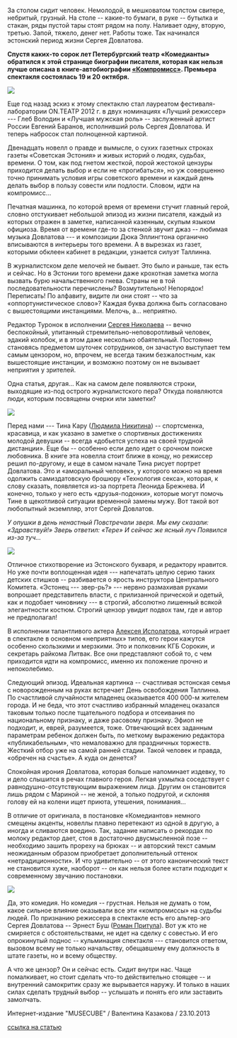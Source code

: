 За столом сидит человек. Немолодой, в мешковатом толстом свитере, небритый, грузный. На столе -- какие-то бумаги, в руке -- бутылка и стакан, ряды пустой тары стоят рядом на полу. Наливает одну, вторую, третью. Запой, тяжело, денег нет. Работы тоже. Так начинался эстонский период жизни Сергея Довлатова.


**Спустя каких-то сорок лет Петербургский театр «Комедианты» обратился к этой странице биографии писателя, которая как нельзя лучше описана в книге-автобиографии [«Компромисс»][0]. Премьера спектакля состоялась 19 и 20 октября.**


![](image-01.jpg)


Еще год назад эскиз к этому спектаклю стал лауреатом фестиваля-лаборатории ON.ТЕАТР 2012 г. в двух номинациях «Лучший режиссер» --- Глеб Володин и «Лучшая мужская роль» -- заслуженный артист России Евгений Баранов, исполнивший роль Сергея Довлатова. И теперь набросок стал полноценной картиной.


Двенадцать новелл о правде и вымысле, о сухих газетных строках газеты «Советская Эстония» и живых историй о людях, судьбах, времени. О том, как под гнетом жесткой, порой жестокой цензуры приходится делать выбор и если не «прогибаться», но уж совершенно точно принимать условия игры советского времени и каждый день делать выбор в пользу совести или подлости. Словом, идти на компромисс...


Печатная машинка, по которой время от времени стучит главный герой, словно отстукивает небольшой эпизод из жизни писателя, каждый из которых отражен в заметке, написанной казенным, скупым языком официоза. Время от времени где-то за стенкой звучит джаз -- любимая музыка Довлатова --- и композиции Дюка Эллингтона органично вписываются в интерьеры того времени. А в вырезках из газет, которыми обклеен кабинет в редакции, узнается силуэт Таллинна.


В журналистском деле мелочей не бывает. Это было и раньше, так есть и сейчас. Но в Эстонии того времени даже крохотная заметка могла вызвать бурю начальственного гнева. Страны не в той последовательности перечислены? Возмутительно! Непорядок! Переписать! По алфавиту, видите ли они стоят -- что за «оппортунистическое слово»? Каждая буква должна быть согласовано с вышестоящими инстанциями. Мелочь, а... неприятно.


Редактор Туронок в исполнении [Сергея Николаева][1] -- вечно беспокойный, упитанный стремительно-неповоротливый человек, эдакий колобок, и в этом даже несколько обаятельный. Постоянно становясь предметом шуточек сотрудников, он зачастую выступает тем самым цензором, но, впрочем, не всегда таким безжалостным, как вышестоящие инстанции, и возможно поэтому он не вызывает неприятия у зрителей.


Одна статья, другая... Как на самом деле появляются строки, выходящие из-под острого журналистского пера? Откуда появляются люди, которым посвящены очерки или заметки?


![](..\kompromiss-nesvobody-i-talanta\image-02.jpg)


Перед нами --- Тина Кару ([Людмила Никитина][2]) -- спортсменка, красавица, и как указано в заметке о спортивных достижениях молодой девушки -- всегда «добьется успеха на своей трудной дистанции». Еще бы -- особенно если дело идет о срочном поиске любовника. В книге эта новелла стоит ближе в концу, но режиссер решил по-другому, и еще в самом начале Тина рисует портрет Довлатова. Это и «аморальный человек», у которого можно на время одолжить самиздатовскую брошюру «Технология секса», которая, к слову сказать, появляется из-за портрета Леонида Брежнева. И конечно, только у него есть «друзья-подонки», которые могут помочь Тине в щекотливой ситуации временной замены мужу. Вот такой вот любопытный экземпляр, этот Сергей Довлатов.


_У опушки в день ненастный
Повстречали зверя.
Мы ему сказали: «Здравствуй!»
Зверь ответил: «Тере»
И сейчас же ясный луч
Появился из-за туч..._


![](image-03.jpg)


Отличное стихотворение из Эстонского букваря, и редактору нравится. Но уже почти воплощенная идея --- напечатать целую серию таких детских стишков -- разбивается о ярость инструктора Центрального Комитета. «Эстонец --- звер-рь?» --- нервно размахивая руками вопрошает представитель власти, с прилизанной прической и одетый, как и подобает чиновнику --- в строгий, абсолютно лишенный всякой элегантности костюм. Строгий цензор увидит подвох там, где и автор не предполагал!


В исполнении талантливого актера [Алексея Исполатова][3], который играет в спектакле в основном «неприятных» типов, его герои кажутся особенно скользкими и мерзкими. Это и полковник КГБ Сорокин, и секретарь райкома Литвак. Все они представляют собой то, с чем приходится идти на компромисс, именно их положение прочно и непоколебимо.


Следующий эпизод. Идеальная картинка -- счастливая эстонская семья с новорожденным на руках встречает День освобождения Таллинна. По счастливой случайности младенец оказывается 400 000-м жителем города. И не беда, что этот счастливо избранный младенец оказался таковым только после тщательного подбора и отсеивания по национальному признаку, и даже расовому признаку. Эфиоп не подходит, и, еврей, разумеется, тоже. Отвечающий всех заданным параметрам ребенок должен быть, по меткому выражению редактора «публикабельным», что немаловажно для праздничных торжеств. Жесткий отбор уже на самой ранней стадии. Такой человек и правда, «обречен на счастье». А куда он денется?


Спокойная ирония Довлатова, которая больше напоминает издевку, то и дело слышится в речах главного героя. Легкая ухмылка соседствует с равнодушно-отсутствующим выражением лица. Другим он становится лишь рядом с Мариной -- не женой, а только подругой, и склоняя голову ей на колени ищет приюта, утешения, понимания...


В отличие от оригинала, в постановке «Комедиантов» немного смещены акценты, новеллы плавно перетекают из одной в другую, а иногда и сливаются воедино. Так, задание написать о рекордах по молоку редактор дает, стоя в достаточно двусмысленной позе -- необходимо зашить прореху на брюках -- и авторский текст самым неожиданным образом приобретает дополнительный оттенок «нетрадиционности». И что удивительно -- от этого канонический текст не становится хуже, наоборот -- он как нельзя более кстати подходит к современному звучанию постановки.


![](image-04.jpg)


Да, это комедия. Но комедия -- грустная. Нельзя не думать о том, какое сильное влияние оказывали все эти «компромиссы» на судьбы людей. По признанию режиссера в спектакле есть его альтер-эго Сергея Довлатова -- Эрнест Буш ([Роман Притула][4]). Вот уж кто не смиряется с обстоятельствами, не идет на сделку с совестью. И его опрокинутый поднос -- кульминация спектакля --- становится ответом, вызовом всему не только начальству, обещавшему ему должность в штате газеты, но и всему обществу.


А что же цензор? Он и сейчас есть. Сидит внутри нас. Чаще помалкивает, но стоит сделать что-то действительно стоящее -- и внутренний самокритик сразу же вырывается наружу. И только в наших силах сделать трудный выбор -- услышать и понять его или заставить замолчать.


Интернет-издание "MUSECUBE" / Валентина Казакова / 23.10.2013


[ссылка на статью][5]

[0]: ../../performance/kompromiss "Компромисс"
[1]: ../../person/sergei-nikolaev "Сергей Николаев"
[2]: ../../person/lyudmila-nikitina "Людмила Никитина"
[3]: ../../person/aleksei-ispolatov "Алексей Исполатов"
[4]: ../../person/roman-pritula "Роман Притула"
[5]: http://musecube.org/?p=121170